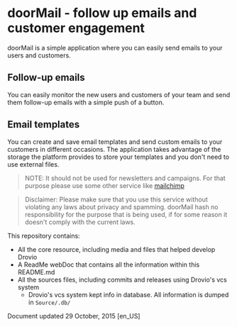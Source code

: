 # doorMail - follow up emails and customer engagement

doorMail is a simple application where you can easily send emails to your users and customers.

## Follow-up emails

You can easily monitor the new users and customers of your team and send them follow-up emails with a simple push of a button.

## Email templates

You can create and save email templates and send custom emails to your customers in different occasions. 
The application takes advantage of the storage the platform provides to store your templates and you don't need to use external files.

> NOTE: It should not be used for newsletters and campaigns. For that purpose please use some other service like [mailchimp](http://mailchimp.com)

> Disclaimer: Please make sure that you use this service without violating any laws about privacy and spamming. 
> doorMail hash no responsibility for the purpose that is being used, if for some reason it doesn't comply with the current laws.

This repository contains:
* All the core resource, including media and files that helped develop Drovio
* A ReadMe webDoc that contains all the information within this README.md
* All the sources files, including commits and releases using Drovio's vcs system
  * Drovio's vcs system kept info in database. All information is dumped in `Source/.db/`

Document updated 29 October, 2015 [en_US]

